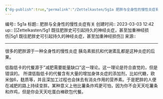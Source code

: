 ```yaml
---
{"dg-publish":true,"permalink":"/Zettelkasten/5g1a 肥胖与全身性的慢性炎症有关/","dgPassFrontmatter":true}
---
```


编号:: 5g1a
标题:: 肥胖与全身性的慢性炎症有关
创建时间:: 2023-03-03 12:42
up:: [[Zettelkasten/5g1 既往肥胖史可引起持久的神经炎症，甚至加重神经损伤\|5g1 既往肥胖史可引起持久的神经炎症，甚至加重神经损伤]]
来源:: 

---
很多的肥胖源于一种全身性的慢性炎症
胰岛素抵抗和代谢紊乱都是这种炎症的后果。

低脂低卡的代餐源于"减肥需要能量缺口"这一理论。这一理论是符合直觉的，但是错误的。
所谓低脂低卡的代餐含有大量的增加身体炎症的添加剂，比如代糖，欧米伽6，麸质等，并且深加工过程也会抹去有消炎作用的营养素。于是肥胖的人便在减肥的路上持续变胖。某种意义上他比薯条炸鸡更可怕，因为你不会天天吃薯条和炸鸡，但是你会天天吃蛋白棒欧包代餐。
